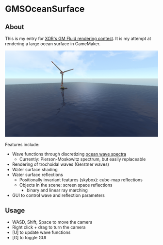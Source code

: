 # GMSOceanSurface

## About

This is my entry for [XOR's GM Fluid rendering contest](https://twitter.com/XorDev/status/1568277920698753026).
It is my attempt at rendering a large ocean surface in GameMaker.

![screenshot](/Screenshot.png)

Features include:
- Wave functions through discretizing [ocean wave spectra](https://dl.acm.org/doi/abs/10.1145/2791261.2791267?casa_token=OF9H-8r-9KAAAAAA:9rzbWV2qTQ4Z1UZ1Tb_oShQqisobm7bD2fxd8QSEQ5oPbWlEsn0vwWtw-leElX2tYXLR-yq4QCk-RQ)
  - Currently: Pierson-Moskowitz spectrum, but easily replaceable
- Rendering of trochoidal waves (Gerstner waves)
- Water surface shading
- Water surface reflections
  - Positionally invariant features (skybox): cube-map reflections
  - Objects in the scene: screen space reflections
    - binary and linear ray marching
- GUI to control wave and reflection parameters

## Usage
- WASD, Shift, Space to move the camera
- Right click + drag to turn the camera
- [U] to update wave functions
- [G] to toggle GUI
